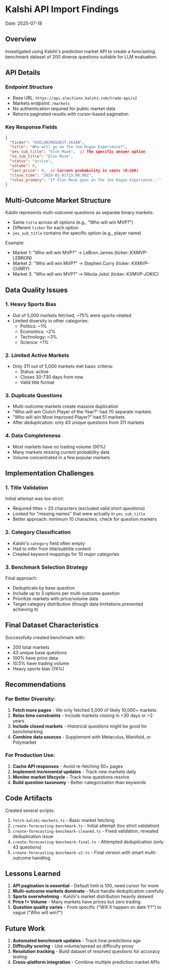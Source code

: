 # Kalshi API Import Findings
Date: 2025-07-18

## Overview
Investigated using Kalshi's prediction market API to create a forecasting benchmark dataset of 200 diverse questions suitable for LLM evaluation.

## API Details

### Endpoint Structure
- Base URL: `https://api.elections.kalshi.com/trade-api/v2`
- Markets endpoint: `/markets`
- No authentication required for public market data
- Returns paginated results with cursor-based pagination

### Key Response Fields
```json
{
  "ticker": "KXELONJREGUEST-26JAN",
  "title": "Who will go on The Joe Rogan Experience?",
  "yes_sub_title": "Elon Musk",  // The specific answer option
  "no_sub_title": "Elon Musk",
  "status": "active",
  "volume": 0,
  "last_price": 0,  // Current probability in cents (0-100)
  "close_time": "2026-01-01T15:00:00Z",
  "rules_primary": "If Elon Musk goes on The Joe Rogan Experience..."
}
```

## Multi-Outcome Market Structure

Kalshi represents multi-outcome questions as separate binary markets:
- Same `title` across all options (e.g., "Who will win MVP?")
- Different `ticker` for each option
- `yes_sub_title` contains the specific option (e.g., player name)

Example:
- Market 1: "Who will win MVP?" → LeBron James (ticker: KXMVP-LEBRON)
- Market 2: "Who will win MVP?" → Stephen Curry (ticker: KXMVP-CURRY)
- Market 3: "Who will win MVP?" → Nikola Jokić (ticker: KXMVP-JOKIC)

## Data Quality Issues

### 1. Heavy Sports Bias
- Out of 5,000 markets fetched, ~75% were sports-related
- Limited diversity in other categories:
  - Politics: ~1%
  - Economics: ~2%
  - Technology: ~3%
  - Science: <1%

### 2. Limited Active Markets
- Only 311 out of 5,000 markets met basic criteria:
  - Status: active
  - Closes 30-730 days from now
  - Valid title format

### 3. Duplicate Questions
- Multi-outcome markets create massive duplication
- "Who will win Clutch Player of the Year?" had 70 separate markets
- "Who will win Most Improved Player?" had 51 markets
- After deduplication: only 43 unique questions from 311 markets

### 4. Data Completeness
- Most markets have no trading volume (90%)
- Many markets missing current probability data
- Volume concentrated in a few popular markets

## Implementation Challenges

### 1. Title Validation
Initial attempt was too strict:
- Required titles > 20 characters (excluded valid short questions)
- Looked for "missing names" that were actually in `yes_sub_title`
- Better approach: minimum 10 characters, check for question markers

### 2. Category Classification
- Kalshi's `category` field often empty
- Had to infer from title/subtitle content
- Created keyword mappings for 10 major categories

### 3. Benchmark Selection Strategy
Final approach:
- Deduplicate by base question
- Include up to 3 options per multi-outcome question
- Prioritize markets with price/volume data
- Target category distribution (though data limitations prevented achieving it)

## Final Dataset Characteristics

Successfully created benchmark with:
- 200 total markets
- 43 unique base questions
- 100% have price data
- 10.5% have trading volume
- Heavy sports bias (74%)

## Recommendations

### For Better Diversity:
1. **Fetch more pages** - We only fetched 5,000 of likely 10,000+ markets
2. **Relax time constraints** - Include markets closing in <30 days or >2 years
3. **Include closed markets** - Historical questions might be good for benchmarking
4. **Combine data sources** - Supplement with Metaculus, Manifold, or Polymarket

### For Production Use:
1. **Cache API responses** - Avoid re-fetching 50+ pages
2. **Implement incremental updates** - Track new markets daily
3. **Monitor market lifecycle** - Track how questions resolve
4. **Build question taxonomy** - Better categorization than keywords

## Code Artifacts

Created several scripts:
1. `fetch-kalshi-markets.ts` - Basic market fetching
2. `create-forecasting-benchmark.ts` - Initial attempt (too strict validation)
3. `create-forecasting-benchmark-cleaned.ts` - Fixed validation, revealed deduplication issue
4. `create-forecasting-benchmark-final.ts` - Attempted deduplication (only 43 questions)
5. `create-forecasting-benchmark-v2.ts` - Final version with smart multi-outcome handling

## Lessons Learned

1. **API pagination is essential** - Default limit is 100, need cursor for more
2. **Multi-outcome markets dominate** - Must handle deduplication carefully
3. **Sports overwhelming** - Kalshi's market distribution heavily skewed
4. **Price != Volume** - Many markets have prices but zero trading
5. **Question quality varies** - From specific ("Will X happen on date Y?") to vague ("Who will win?")

## Future Work

1. **Automated benchmark updates** - Track how predictions age
2. **Difficulty scoring** - Use volume/spread as difficulty proxy
3. **Resolution tracking** - Build dataset of resolved questions for accuracy testing
4. **Cross-platform integration** - Combine multiple prediction market APIs